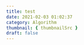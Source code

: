 ```yaml
---
title: test
date: 2021-02-03 01:02:37
category: Algorithm
thumbnail: { thumbnailSrc }
draft: false
---
```


